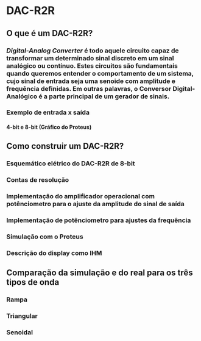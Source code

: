 # **DAC-R2R**

## **O que é um DAC-R2R?**
### *Digital-Analog Converter* é todo aquele circuito capaz de transformar um determinado sinal discreto em um sinal analógico ou contínuo. Estes circuitos são fundamentais quando queremos entender o comportamento de um sistema, cujo sinal de entrada seja uma senoide com amplitude e frequência definidas. Em outras palavras, o Conversor Digital-Analógico é a parte principal de um gerador de sinais.   


### Exemplo de entrada x saída
#### 4-bit e 8-bit (Gráfico do Proteus)


## Como construir um DAC-R2R?
### Esquemático elétrico do DAC-R2R de 8-bit 
### Contas de resolução 
### Implementação do amplificador operacional com potênciometro para o ajuste da amplitude do sinal de saída
### Implementação de potênciometro para ajustes da frequência
### Simulação com o Proteus
### Descrição do display como IHM


## Comparação da simulação e do real para os três tipos de onda 
### Rampa
### Triangular
### Senoidal 
